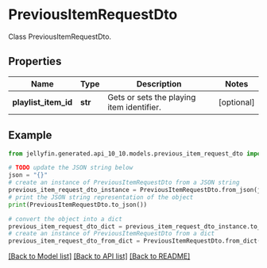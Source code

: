 # PreviousItemRequestDto

Class PreviousItemRequestDto.

## Properties

Name | Type | Description | Notes
------------ | ------------- | ------------- | -------------
**playlist_item_id** | **str** | Gets or sets the playing item identifier. | [optional] 

## Example

```python
from jellyfin.generated.api_10_10.models.previous_item_request_dto import PreviousItemRequestDto

# TODO update the JSON string below
json = "{}"
# create an instance of PreviousItemRequestDto from a JSON string
previous_item_request_dto_instance = PreviousItemRequestDto.from_json(json)
# print the JSON string representation of the object
print(PreviousItemRequestDto.to_json())

# convert the object into a dict
previous_item_request_dto_dict = previous_item_request_dto_instance.to_dict()
# create an instance of PreviousItemRequestDto from a dict
previous_item_request_dto_from_dict = PreviousItemRequestDto.from_dict(previous_item_request_dto_dict)
```
[[Back to Model list]](../README.md#documentation-for-models) [[Back to API list]](../README.md#documentation-for-api-endpoints) [[Back to README]](../README.md)


